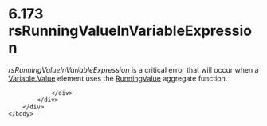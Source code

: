 <html dir="LTR" xmlns:mshelp="http://msdn.microsoft.com/mshelp" xmlns:ddue="http://ddue.schemas.microsoft.com/authoring/2003/5" xmlns:xlink="http://www.w3.org/1999/xlink" xmlns:tool="http://www.microsoft.com/tooltip">
    <head>
        <meta http-equiv="Content-Type" content="text/html; CHARSET=utf-8"></meta>
        <meta name="save" content="history"></meta>
        <title>6.173 rsRunningValueInVariableExpression</title>
        <xml>
            <mshelp:toctitle title="6.173 rsRunningValueInVariableExpression"></mshelp:toctitle>
            <mshelp:rltitle title="[MS-RDL]: rsRunningValueInVariableExpression"></mshelp:rltitle>
            <mshelp:keyword index="A" term="04e968d2-b191-4f53-abe6-e999c0164b21"></mshelp:keyword>
            <mshelp:attr name="DCSext.ContentType" value="open specification"></mshelp:attr>
            <mshelp:attr name="AssetID" value="04e968d2-b191-4f53-abe6-e999c0164b21"></mshelp:attr>
            <mshelp:attr name="TopicType" value="kbRef"></mshelp:attr>
            <mshelp:attr name="DCSext.Title" value="[MS-RDL]: rsRunningValueInVariableExpression" />
        </xml>
    </head>
    <body>
        <div id="header">
            <h1 class="heading">6.173 rsRunningValueInVariableExpression</h1>
        </div>
        <div id="mainSection">
            <div id="mainBody">
                <div id="allHistory" class="saveHistory"></div>
                <div id="sectionSection0" class="section" name="collapseableSection">
                    

<p><i>rsRunningValueInVariableExpression</i> is a critical
error that will occur when a <a href="92475a61-4625-4027-b262-e9e973c5144c.md">Variable.Value</a>
element uses the <a href="d87b6538-477f-4292-a3dd-a5774142bec6.md">RunningValue</a>
aggregate function.</p>


                </div>
            </div>
        </div>
    </body>
</html>